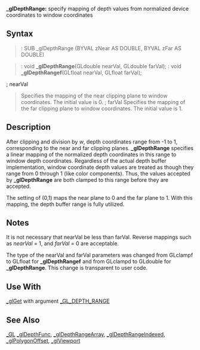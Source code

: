 **_glDepthRange:** specify mapping of depth values from normalized device coordinates to window coordinates


## Syntax


> :  SUB _glDepthRange (BYVAL zNear AS DOUBLE, BYVAL zFar AS DOUBLE)

> :  void **_glDepthRange**(GLdouble nearVal, GLdouble farVal);
> :  void **_glDepthRangef**(GLfloat nearVal, GLfloat farVal);

; nearVal
>  Specifies the mapping of the near clipping plane to window coordinates. The initial value is 0.
; farVal
>  Specifies the mapping of the far clipping plane to window coordinates. The initial value is 1.


## Description


After clipping and division by *w*, depth coordinates range from -1 to 1, corresponding to the near and far clipping planes. **_glDepthRange** specifies a linear mapping of the normalized depth coordinates in this range to window depth coordinates. Regardless of the actual depth buffer implementation, window coordinate depth values are treated as though they range from 0 through 1 (like color components). Thus, the values accepted by **_glDepthRange** are both clamped to this range before they are accepted.

The setting of (0,1) maps the near plane to 0 and the far plane to 1. With this mapping, the depth buffer range is fully utilized.


## Notes


It is not necessary that nearVal be less than farVal. Reverse mappings such as *nearVal* = 1, and *farVal* = 0 are acceptable.

The type of the nearVal and farVal parameters was changed from GLclampf to GLfloat for **_glDepthRangef** and from GLclampd to GLdouble for **_glDepthRange**. This change is transparent to user code.


## Use With


[_glGet](_glGet) with argument [_GL_DEPTH_RANGE](_GL_DEPTH_RANGE)


## See Also


[_GL](_GL)
[_glDepthFunc](_glDepthFunc), [_glDepthRangeArray](_glDepthRangeArray), [_glDepthRangeIndexed](_glDepthRangeIndexed), [_glPolygonOffset](_glPolygonOffset), [_glViewport](_glViewport)




